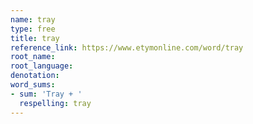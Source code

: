 ```yaml
---
name: tray
type: free
title: tray
reference_link: https://www.etymonline.com/word/tray
root_name: 
root_language: 
denotation: 
word_sums:
- sum: 'Tray + '
  respelling: tray
---
```

